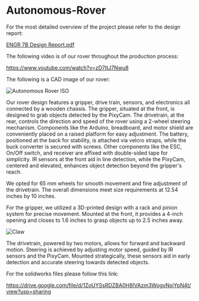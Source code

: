 # Autonomous-Rover

For the most detailed overview of the project please refer to the design report:

[ENGR 7B Design Report.pdf](https://github.com/ArasVakilimafakheri/RC-Rover/files/15211417/ENGR.7B.Design.Report.pdf)

The following video is of our rover throughout the production process:

https://www.youtube.com/watch?v=zD7ItJ7Nwu8

The following is a CAD image of our rover:

![Autonomous Rover ISO](https://github.com/ArasVakilimafakheri/RC-Rover/assets/168691560/e48841a1-d9ac-425c-aaca-bd7917fab0f0)

Our rover design features a gripper, drive train, sensors, and electronics all connected by a wooden chassis. The gripper, situated at the front, is designed to grab objects detected by the PixyCam. The drivetrain, at the rear, controls the direction and speed of the rover using a 2-wheel steering mechanism. Components like the Arduino, breadboard, and motor shield are conveniently placed on a raised platform for easy adjustment. The battery, positioned at the back for stability, is attached via velcro straps, while the buck converter is secured with screws. Other components like the ESC, On/Off switch, and receiver are affixed with double-sided tape for simplicity. IR sensors at the front aid in line detection, while the PixyCam, centered and elevated, enhances object detection beyond the gripper's reach.

We opted for 65 mm wheels for smooth movement and fine adjustment of the drivetrain. The overall dimensions meet size requirements at 12.54 inches by 10 inches.

For the gripper, we utilized a 3D-printed design with a rack and pinion system for precise movement. Mounted at the front, it provides a 4-inch opening and closes to 1.6 inches to grasp objects up to 2.5 inches away.

![Claw](https://github.com/ArasVakilimafakheri/RC-Rover/assets/168691560/20dc7e98-fd10-42f1-8338-5b8e99e9f868)

The drivetrain, powered by two motors, allows for forward and backward motion. Steering is achieved by adjusting motor speed, guided by IR sensors and the PixyCam. Mounted strategically, these sensors aid in early detection and accurate steering towards detected objects.

For the solidworks files please follow this link: 

https://drive.google.com/file/d/1ZoUYSsRDZBA0H8IVAzm3WogvNsjYpN4t/view?usp=sharing
